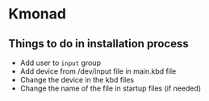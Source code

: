<!-- TODO: Improve documentation -->
# Kmonad

## Things to do in installation process

- Add user to `input` group
- Add device from /dev/input file in main.kbd file
- Change the device in the kbd files
- Change the name of the file in startup files (if needed)
